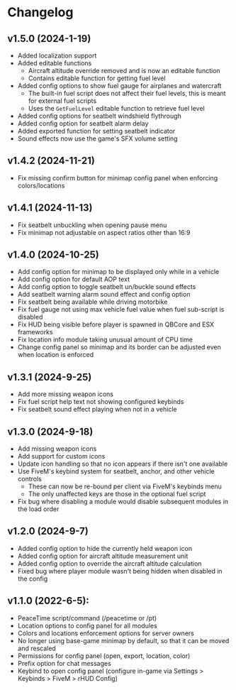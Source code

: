 # Changelog

## v1.5.0 (2024-1-19)
- Added localization support
- Added editable functions
  - Aircraft altitude override removed and is now an editable function
  - Contains editable function for getting fuel level
- Added config options to show fuel gauge for airplanes and watercraft
  - The built-in fuel script does not affect their fuel levels, this is meant for external fuel scripts
  - Uses the `GetFuelLevel` editable function to retrieve fuel level
- Added config options for seatbelt windshield flythrough
- Added config option for seatbelt alarm delay
- Added exported function for setting seatbelt indicator
- Sound effects now use the game's SFX volume setting

## v1.4.2 (2024-11-21)
- Fix missing confirm button for minimap config panel when enforcing colors/locations

## v1.4.1 (2024-11-13)
- Fix seatbelt unbuckling when opening pause menu
- Fix minimap not adjustable on aspect ratios other than 16:9

## v1.4.0 (2024-10-25)
- Add config option for minimap to be displayed only while in a vehicle
- Add config option for default AOP text
- Add config option to toggle seatbelt un/buckle sound effects
- Add seatbelt warning alarm sound effect and config option
- Fix seatbelt being available while driving motorbike
- Fix fuel gauge not using max vehicle fuel value when fuel sub-script is disabled
- Fix HUD being visible before player is spawned in QBCore and ESX frameworks
- Fix location info module taking unusual amount of CPU time
- Change config panel so minimap and its border can be adjusted even when location is enforced

## v1.3.1 (2024-9-25)
- Add more missing weapon icons
- Fix fuel script help text not showing configured keybinds
- Fix seatbelt sound effect playing when not in a vehicle

## v1.3.0 (2024-9-18)
- Add missing weapon icons
- Add support for custom icons
- Update icon handling so that no icon appears if there isn't one available
- Use FiveM's keybind system for seatbelt, anchor, and other vehicle controls
  - These can now be re-bound per client via FiveM's keybinds menu
  - The only unaffected keys are those in the optional fuel script
- Fix bug where disabling a module would disable subsequent modules in the load order

## v1.2.0 (2024-9-7)
- Added config option to hide the currently held weapon icon
- Added config option for aircraft altitude measurement unit
- Added config option to override the aircraft altitude calculation
- Fixed bug where player module wasn't being hidden when disabled in the config

## v1.1.0 (2022-6-5):
- PeaceTime script/command (/peacetime or /pt)
- Location options to config panel for all modules
- Colors and locations enforcement options for server owners
- No longer using base-game minimap by default, so that it can be 
  moved and rescaled
- Permissions for config panel (open, export, location, color)
- Prefix option for chat messages
- Keybind to open config panel (configure in-game via Settings > 
  Keybinds > FiveM > rHUD Config)